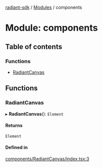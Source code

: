 [radiant-sdk](../README.md) / [Modules](../modules.md) / components

# Module: components

## Table of contents

### Functions

- [RadiantCanvas](components.md#radiantcanvas)

## Functions

### RadiantCanvas

▸ **RadiantCanvas**(): `Element`

#### Returns

`Element`

#### Defined in

[components/RadiantCanvas/index.tsx:3](https://github.com/radiant-labs/radiant/blob/10f16bf/sdk/web/src/components/RadiantCanvas/index.tsx#L3)

